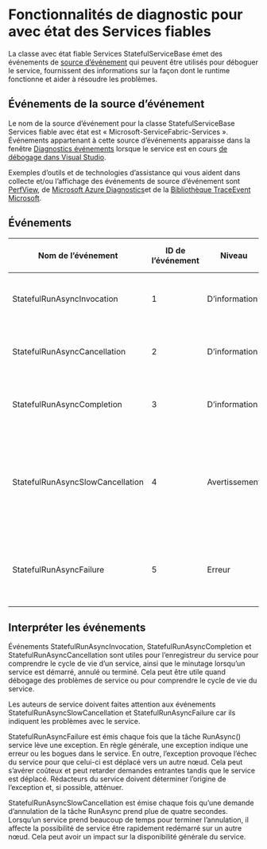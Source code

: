 <properties
   pageTitle="Diagnostics des Services fiables avec état | Microsoft Azure"
   description="Fonctionnalités de diagnostic pour avec état des Services fiables"
   services="service-fabric"
   documentationCenter=".net"
   authors="AlanWarwick"
   manager="timlt"
   editor=""/>

<tags
   ms.service="Service-Fabric"
   ms.devlang="dotnet"
   ms.topic="article"
   ms.tgt_pltfrm="NA"
   ms.workload="NA"
   ms.date="05/17/2016"
   ms.author="alanwar"/>

# <a name="diagnostic-functionality-for-stateful-reliable-services"></a>Fonctionnalités de diagnostic pour avec état des Services fiables
La classe avec état fiable Services StatefulServiceBase émet des événements de [source d’événement](https://msdn.microsoft.com/library/system.diagnostics.tracing.eventsource.aspx) qui peuvent être utilisés pour déboguer le service, fournissent des informations sur la façon dont le runtime fonctionne et aider à résoudre les problèmes.

## <a name="eventsource-events"></a>Événements de la source d’événement
Le nom de la source d’événement pour la classe StatefulServiceBase Services fiable avec état est « Microsoft-ServiceFabric-Services ». Événements appartenant à cette source d’événements apparaisse dans la fenêtre [Diagnostics événements](service-fabric-diagnostics-how-to-monitor-and-diagnose-services-locally.md#view-service-fabric-system-events-in-visual-studio) lorsque le service est en cours [de débogage dans Visual Studio](service-fabric-debugging-your-application.md).

Exemples d’outils et de technologies d’assistance qui vous aident dans collecte et/ou l’affichage des événements de source d’événement sont [PerfView](http://www.microsoft.com/download/details.aspx?id=28567), de [Microsoft Azure Diagnostics](../cloud-services/cloud-services-dotnet-diagnostics.md)et de la [Bibliothèque TraceEvent Microsoft](http://www.nuget.org/packages/Microsoft.Diagnostics.Tracing.TraceEvent).

## <a name="events"></a>Événements

|Nom de l’événement|ID de l’événement|Niveau|Description de l’événement|
|----------|--------|-----|-----------------|
|StatefulRunAsyncInvocation|1|D’information|Émis lors de la tâche RunAsync service est démarrée|
|StatefulRunAsyncCancellation|2|D’information|Émis lors de la tâche RunAsync service a été annulée.|
|StatefulRunAsyncCompletion|3|D’information|Émis lorsque le service RunAsync est terminée|
|StatefulRunAsyncSlowCancellation|4|Avertissement|Émis lors de la tâche RunAsync service prend beaucoup de temps pour terminer l’annulation|
|StatefulRunAsyncFailure|5|Erreur|Émis lorsque le service RunAsync tâche lève une exception|

## <a name="interpret-events"></a>Interpréter les événements

Événements StatefulRunAsyncInvocation, StatefulRunAsyncCompletion et StatefulRunAsyncCancellation sont utiles pour l’enregistreur du service pour comprendre le cycle de vie d’un service, ainsi que le minutage lorsqu’un service est démarré, annulé ou terminé. Cela peut être utile quand débogage des problèmes de service ou pour comprendre le cycle de vie du service.

Les auteurs de service doivent faites attention aux événements StatefulRunAsyncSlowCancellation et StatefulRunAsyncFailure car ils indiquent les problèmes avec le service.

StatefulRunAsyncFailure est émis chaque fois que la tâche RunAsync() service lève une exception. En règle générale, une exception indique une erreur ou les bogues dans le service. En outre, l’exception provoque l’échec du service pour que celui-ci est déplacé vers un autre nœud. Cela peut s’avérer coûteux et peut retarder demandes entrantes tandis que le service est déplacé. Rédacteurs du service doivent déterminer l’origine de l’exception et, si possible, atténuer.

StatefulRunAsyncSlowCancellation est émise chaque fois qu’une demande d’annulation de la tâche RunAsync prend plue de quatre secondes. Lorsqu’un service prend beaucoup de temps pour terminer l’annulation, il affecte la possibilité de service être rapidement redémarré sur un autre nœud. Cela peut avoir un impact sur la disponibilité générale du service.
